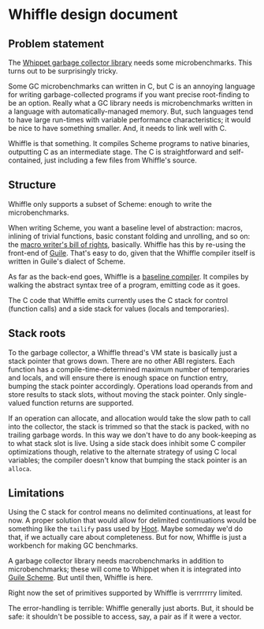 # Whiffle design document

## Problem statement

The [Whippet garbage collector
library](https://github.com/wingo/whippet) needs some microbenchmarks.
This turns out to be surprisingly tricky.

Some GC microbenchmarks can written in C, but C is an annoying language
for writing garbage-collected programs if you want precise root-finding
to be an option.  Really what a GC library needs is microbenchmarks
written in a language with automatically-managed memory.  But, such
languages tend to have large run-times with variable performance
characteristics; it would be nice to have something smaller.  And, it
needs to link well with C.

Whiffle is that something.  It compiles Scheme programs to native
binaries, outputting C as an intermediate stage.  The C is
straightforward and self-contained, just including a few files from
Whiffle's source.

## Structure

Whiffle only supports a subset of Scheme: enough to write the
microbenchmarks.

When writing Scheme, you want a baseline level of abstraction: macros,
inlining of trivial functions, basic constant folding and unrolling, and
so on: the [macro writer's bill of
rights](https://www.youtube.com/watch?v=LIEX3tUliHw), basically.
Whiffle has this by re-using the front-end of
[Guile](https://gnu.org/s/guile/).  That's easy to do, given that the
Whiffle compiler itself is written in Guile's dialect of Scheme.

As far as the back-end goes, Whiffle is a [baseline
compiler](https://wingolog.org/archives/2020/06/03/a-baseline-compiler-for-guile).
It compiles by walking the abstract syntax tree of a program, emitting
code as it goes.

The C code that Whiffle emits currently uses the C stack for control
(function calls) and a side stack for values (locals and temporaries).

## Stack roots

To the garbage collector, a Whiffle thread's VM state is basically just
a stack pointer that grows down.  There are no other ABI registers.
Each function has a compile-time-determined maximum number of
temporaries and locals, and will ensure there is enough space on
function entry, bumping the stack pointer accordingly.  Operations load
operands from and store results to stack slots, without moving the stack
pointer.  Only single-valued function returns are supported.

If an operation can allocate, and allocation would take the slow path to
call into the collector, the stack is trimmed so that the stack is
packed, with no trailing garbage words.  In this way we don't have to do
any book-keeping as to what stack slot is live.  Using a side stack does
inhibit some C compiler optimizations though, relative to the alternate
strategy of using C local variables; the compiler doesn't know that
bumping the stack pointer is an `alloca`.

## Limitations

Using the C stack for control means no delimited continuations, at least
for now.  A proper solution that would allow for delimited continuations
would be something like the `tailify` pass used by
[Hoot](https://gitlab.com/spritely/guile-hoot/).  Maybe someday we'd do
that, if we actually care about completeness.  But for now, Whiffle is
just a workbench for making GC benchmarks.

A garbage collector library needs macrobenchmarks in addition to
microbenchmarks; these will come to Whippet when it is integrated into
[Guile Scheme](https://gnu.org/s/guile).  But until then, Whiffle is
here.

Right now the set of primitives supported by Whiffle is verrrrrrry
limited.

The error-handling is terrible: Whiffle generally just aborts.  But, it
should be safe: it shouldn't be possible to access, say, a pair as if it
were a vector.


